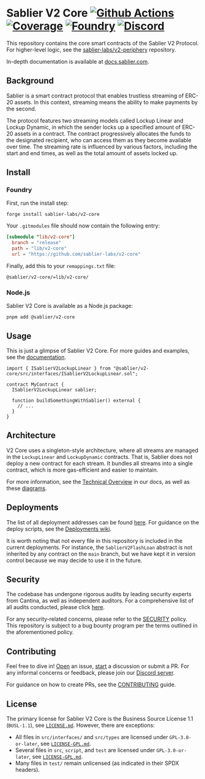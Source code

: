 # Sablier V2 Core [![Github Actions][gha-badge]][gha] [![Coverage][codecov-badge]][codecov] [![Foundry][foundry-badge]][foundry] [![Discord][discord-badge]][discord]

[gha]: https://github.com/sablier-labs/v2-core/actions
[gha-badge]: https://github.com/sablier-labs/v2-core/actions/workflows/ci.yml/badge.svg
[codecov]: https://codecov.io/gh/sablier-labs/v2-core
[codecov-badge]: https://codecov.io/gh/sablier-labs/v2-core/branch/main/graph/badge.svg
[discord]: https://discord.gg/bSwRCwWRsT
[discord-badge]: https://dcbadge.vercel.app/api/server/bSwRCwWRsT?style=flat
[foundry]: https://getfoundry.sh
[foundry-badge]: https://img.shields.io/badge/Built%20with-Foundry-FFDB1C.svg

This repository contains the core smart contracts of the Sablier V2 Protocol. For higher-level logic, see the
[sablier-labs/v2-periphery](https://github.com/sablier-labs/v2-periphery) repository.

In-depth documentation is available at [docs.sablier.com](https://docs.sablier.com).

## Background

Sablier is a smart contract protocol that enables trustless streaming of ERC-20 assets. In this context, streaming means
the ability to make payments by the second.

The protocol features two streaming models called Lockup Linear and Lockup Dynamic, in which the sender locks up a
specified amount of ERC-20 assets in a contract. The contract progressively allocates the funds to the designated
recipient, who can access them as they become available over time. The streaming rate is influenced by various factors,
including the start and end times, as well as the total amount of assets locked up.

## Install

### Foundry

First, run the install step:

```shell
forge install sablier-labs/v2-core
```

Your `.gitmodules` file should now contain the following entry:

```toml
[submodule "lib/v2-core"]
  branch = "release"
  path = "lib/v2-core"
  url = "https://github.com/sablier-labs/v2-core"
```

Finally, add this to your `remappings.txt` file:

```text
@sablier/v2-core/=lib/v2-core/
```

### Node.js

Sablier V2 Core is available as a Node.js package:

```shell
pnpm add @sablier/v2-core
```

## Usage

This is just a glimpse of Sablier V2 Core. For more guides and examples, see the
[documentation](https://docs.sablier.com).

```solidity
import { ISablierV2LockupLinear } from "@sablier/v2-core/src/interfaces/ISablierV2LockupLinear.sol";

contract MyContract {
  ISablierV2LockupLinear sablier;

  function buildSomethingWithSablier() external {
    // ...
  }
}
```

## Architecture

V2 Core uses a singleton-style architecture, where all streams are managed in the `LockupLinear` and `LockupDynamic`
contracts. That is, Sablier does not deploy a new contract for each stream. It bundles all streams into a single
contract, which is more gas-efficient and easier to maintain.

For more information, see the [Technical Overview](https://docs.sablier.com/contracts/v2/reference/overview) in our
docs, as well as these [diagrams](https://docs.sablier.com/contracts/v2/reference/diagrams).

## Deployments

The list of all deployment addresses can be found [here](https://docs.sablier.com). For guidance on the deploy scripts,
see the [Deployments wiki](https://github.com/sablier-labs/v2-core/wiki/Deployments).

It is worth noting that not every file in this repository is included in the current deployments. For instance, the
`SablierV2FlashLoan` abstract is not inherited by any contract on the `main` branch, but we have kept it in version
control because we may decide to use it in the future.

## Security

The codebase has undergone rigorous audits by leading security experts from Cantina, as well as independent auditors.
For a comprehensive list of all audits conducted, please click [here](https://github.com/sablier-labs/audits).

For any security-related concerns, please refer to the [SECURITY](./SECURITY.md) policy. This repository is subject to a
bug bounty program per the terms outlined in the aforementioned policy.

## Contributing

Feel free to dive in! [Open](https://github.com/sablier-labs/v2-core/issues/new) an issue,
[start](https://github.com/sablier-labs/v2-core/discussions/new) a discussion or submit a PR. For any informal concerns
or feedback, please join our [Discord server](https://discord.gg/bSwRCwWRsT).

For guidance on how to create PRs, see the [CONTRIBUTING](./CONTRIBUTING.md) guide.

## License

The primary license for Sablier V2 Core is the Business Source License 1.1 (`BUSL-1.1`), see
[`LICENSE.md`](./LICENSE.md). However, there are exceptions:

- All files in `src/interfaces/` and `src/types` are licensed under `GPL-3.0-or-later`, see
  [`LICENSE-GPL.md`](./GPL-LICENSE.md).
- Several files in `src`, `script`, and `test` are licensed under `GPL-3.0-or-later`, see
  [`LICENSE-GPL.md`](./GPL-LICENSE.md).
- Many files in `test/` remain unlicensed (as indicated in their SPDX headers).
